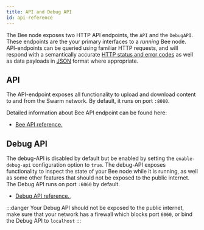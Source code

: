 ```yaml
---
title: API and Debug API
id: api-reference
---
```


The Bee node exposes two HTTP API endpoints, the `API` and the `DebugAPI`. These endpoints are the your primary interfaces to a *running* Bee node. API-endpoints can be queried using familiar HTTP requests, and will respond with a semantically accurate [HTTP status and error codes](https://developer.mozilla.org/en-US/docs/Web/HTTP/Status) as well as data payloads in [JSON](https://www.json.org/json-en.html) format where appropriate.

## API
The API-endpoint exposes all functionality to upload and download content to and from the Swarm network. By default, it runs on port `:8080`.

Detailed information about Bee API endpoint can be found here:

- <a href="../../api" target="_blank" rel="noopener noreferrer">Bee API reference.</a>


## Debug API
The debug-API is disabled by default but be enabled by setting the `enable-debug-api` configuration option to `true`. The debug-API exposes functionality to inspect the state of your Bee node while it is running, as well as some other features that should not be exposed to the public internet. The Debug API runs on port `:6060` by default.

- <a href="../../debug-api" target="_blank" rel="noopener noreferrer">Debug API reference.</a>,

:::danger 
Your Debug API should not be exposed to the public internet, make sure that your network has a firewall which blocks port `6060`, or bind the Debug API to `localhost`
:::
